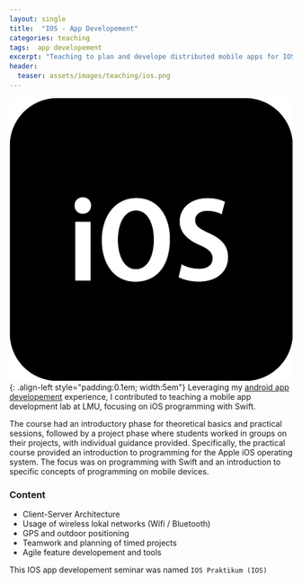 ```yaml
---
layout: single
title:  "IOS - App Developement"
categories: teaching
tags:  app developement
excerpt: "Teaching to plan and develope distributed mobile apps for IOS as a team."
header:
  teaser: assets/images/teaching/ios.png
---
```


![logo](\assets\images\teaching\ios.png){: .align-left style="padding:0.1em; width:5em"}
Leveraging my [android app developement](/teaching/android) experience, I contributed to teaching a mobile app development lab at LMU, focusing on iOS programming with Swift. 

The course had an introductory phase for theoretical basics and practical sessions, followed by a project phase where students worked in groups on their projects, with individual guidance provided.
Specifically, the practical course provided an introduction to programming for the Apple iOS operating system.
The focus was on programming with Swift and an introduction to specific concepts of programming on mobile devices.

### Content

- Client-Server Architecture
- Usage of wireless lokal networks (Wifi / Bluetooth)
- GPS and outdoor positioning
- Teamwork and planning of timed projects
- Agile feature developement and tools

This IOS app developement seminar was named `IOS Praktikum (IOS)`
